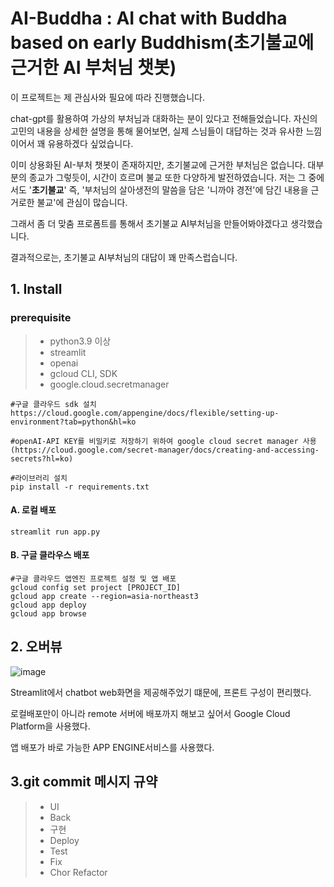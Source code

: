 # AI-Buddha : AI chat with Buddha based on early Buddhism(초기불교에 근거한 AI 부처님 챗봇)

이 프로젝트는 제 관심사와 필요에 따라 진행했습니다.

chat-gpt를 활용하여 가상의 부처님과 대화하는 분이 있다고 전해들었습니다. 자신의 고민의 내용을 상세한 설명을 통해 물어보면, 실제 스님들이 대답하는 것과 유사한 느낌이어서 꽤 유용하겠다 싶었습니다.

이미 상용화된 AI-부처 챗봇이 존재하지만, 초기불교에 근거한 부처님은 없습니다. 대부분의 종교가 그렇듯이, 시간이 흐르며 불교 또한 다양하게 발전하였습니다. 저는 그 중에서도 '**초기불교**' 즉, '부처님의 살아생전의 말씀을 담은 '니까야 경전'에 담긴 내용을 근거로한 불교'에 관심이 많습니다. 

그래서 좀 더 맞춤 프로폼트를 통해서 초기불교 AI부처님을 만들어봐야겠다고 생각했습니다.

결과적으로는, 초기불교 AI부처님의 대답이 꽤 만족스럽습니다.

## 1. Install

### prerequisite
> * python3.9 이상
> * streamlit
> * openai
> * gcloud CLI, SDK
> * google.cloud.secretmanager

```
#구글 클라우드 sdk 설치
https://cloud.google.com/appengine/docs/flexible/setting-up-environment?tab=python&hl=ko

#openAI-API KEY를 비밀키로 저장하기 위하여 google cloud secret manager 사용
(https://cloud.google.com/secret-manager/docs/creating-and-accessing-secrets?hl=ko)

#라이브러리 설치
pip install -r requirements.txt
```
#### A. 로컬 배포
```
streamlit run app.py
```
#### B. 구글 클라우스 배포
```
#구글 클라우드 앱엔진 프로젝트 설정 및 앱 배포
gcloud config set project [PROJECT_ID]
gcloud app create --region=asia-northeast3
gcloud app deploy
gcloud app browse
```

## 2. 오버뷰

![image](https://github.com/user-attachments/assets/853beb91-a724-46c0-8393-722bffbb12bf)


Streamlit에서 chatbot web화면을 제공해주었기 떄문에, 프론트 구성이 편리했다.

로컬배포만이 아니라 remote 서버에 배포까지 해보고 싶어서 Google Cloud Platform을 사용했다.

앱 배포가 바로 가능한 APP ENGINE서비스를 사용했다.

## 3.git commit 메시지 규약
> * UI
> * Back
> * 구현
> * Deploy
> * Test
> * Fix
> * Chor
Refactor

